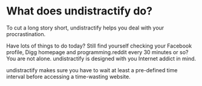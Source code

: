 What does undistractify do?
===========================

To cut a long story short, undistractify helps you deal with your procrastination.

Have lots of things to do today? Still find yourself checking your Facebook profile, Digg homepage and programming.reddit every 30 minutes or so? You are not alone. undistractify is designed with you Internet addict in mind.

undistractify makes sure you have to wait at least a pre-defined time interval before accessing a time-wasting website. 